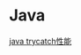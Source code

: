 # Java

[java trycatch性能](http://stackoverflow.com/questions/141560/should-try-catch-go-inside-or-outside-a-loop)